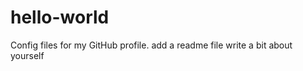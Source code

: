 # hello-world
Config files for my GitHub profile.
add a readme file
 write a bit about yourself
 




